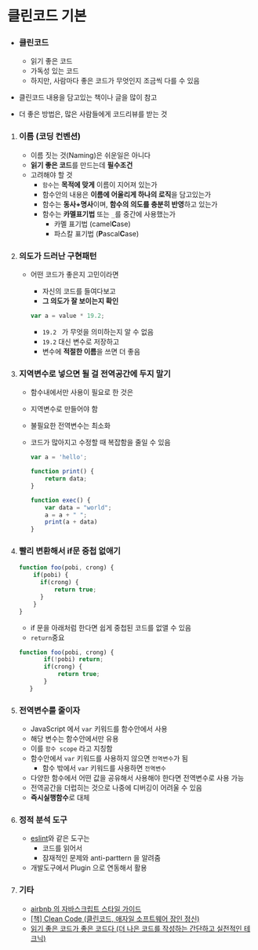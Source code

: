 # 클린코드 기본

- ### 클린코드

  - 읽기 좋은 코드
  - 가독성 있는 코드
  - 하지만, 사람마다 좋은 코드가 무엇인지 조금씩 다를 수 있음

- 클린코드 내용을 담고있는 책이나 글을 많이 참고

- 더 좋은 방법은, 많은 사람들에게 코드리뷰를 받는 것





1. ### 이름 (코딩 컨벤션)

   - 이름 짓는 것(Naming)은 쉬운일은 아니다
   - **읽기 좋은 코드**를 만드는데 **필수조건**
   - 고려해야 할 것
     - `함수`는 **목적에 맞게** 이름이 지어져 있는가
     - 함수안의 내용은 **이름에 어울리게 하나의 로직**을 담고있는가
     - 함수는 **동사+명사**이며, **함수의 의도를 충분히 반영**하고 있는가
     - 함수는 **카멜표기법** 또는 `_`를 중간에 사용했는가
       - 카멜 표기법 (camel**C**ase)
       - 파스칼 표기법 (**P**ascal**C**ase)





2. ### 의도가 드러난 구현패턴

   - 어떤 코드가 좋은지 고민이라면

     - 자신의 코드를 들여다보고
     - **그 의도가 잘 보이는지 확인**

     ```javascript
     var a = value * 19.2;
     ```

     - `19.2 ` 가 무엇을 의미하는지 알 수 없음
     - `19.2` 대신 변수로 저장하고
     - 변수에 **적절한 이름**을 쓰면 더 좋음





3. ### 지역변수로 넣으면 될 걸 전역공간에 두지 말기

   - 함수내에서만 사용이 필요로 한 것은

   - 지역변수로 만들어야 함

   - 불필요한 전역변수는 최소화

   - 코드가 많아지고 수정할 때 복잡함을 줄일 수 있음

     ```javascript
     var a = 'hello';

     function print() {
         return data;
     }

     function exec() {
         var data = "world";
         a = a + " ";
         print(a + data)
     }
     ```




4. ### 빨리 변환해서 if문 중첩 없애기

   ```javascript
   function foo(pobi, crong) {
       if(pobi) {
         if(crong) {
             return true;
         }  
       }
   }
   ```

   - if 문을 아래처럼 한다면 쉽게 중첩된 코드를 없앨 수 있음
   - `return`중요 

   ```javascript
   function foo(pobi, crong) {
          if(!pobi) return;
          if(crong) {
              return true;
          }
      }
   ```




5. ### 전역변수를 줄이자

   - JavaScript 에서 `var` 키워드를 함수안에서 사용
   - 해당 변수는 함수안에서만 유용
   - 이를 `함수 scope` 라고 지칭함
   - 함수안에서 `var` 키워드를 사용하지 않으면 `전역변수`가 됨
     - 함수 밖에서 `var` 키워드를 사용하면 `전역변수`
   - 다양한 함수에서 어떤 값을 공유해서 사용해야 한다면 전역변수로 사용 가능
   - 전역공간을 더럽히는 것으로 나중에 디버깅이 어려울 수 있음
   - **즉시실행함수**로 대체



6. ### 정적 분석 도구

   - [eslint](https://eslint.org/)와 같은 도구는
     - 코드를 읽어서
     - 잠재적인 문제와 anti-parttern 을 알려줌
   - 개발도구에서 Plugin 으로 연동해서 활용

   

7. ### 기타

   - [airbnb 의 자바스크립트 스타일 가이드](https://github.com/airbnb/javascript)
   - [[책] Clean Code (클린코드, 애자일 소프트웨어 장인 정신)](http://book.naver.com/bookdb/book_detail.nhn?bid=7390287)
   - [읽기 좋은 코드가 좋은 코드다 (더 나은 코드를 작성하는 간단하고 실전적인 테크닉)](http://book.naver.com/bookdb/book_detail.nhn?bid=6871807)